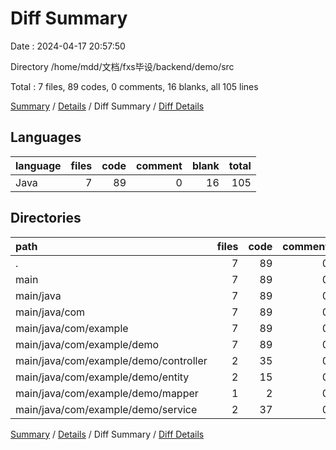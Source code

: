 # Diff Summary

Date : 2024-04-17 20:57:50

Directory /home/mdd/文档/fxs毕设/backend/demo/src

Total : 7 files,  89 codes, 0 comments, 16 blanks, all 105 lines

[Summary](results.md) / [Details](details.md) / Diff Summary / [Diff Details](diff-details.md)

## Languages
| language | files | code | comment | blank | total |
| :--- | ---: | ---: | ---: | ---: | ---: |
| Java | 7 | 89 | 0 | 16 | 105 |

## Directories
| path | files | code | comment | blank | total |
| :--- | ---: | ---: | ---: | ---: | ---: |
| . | 7 | 89 | 0 | 16 | 105 |
| main | 7 | 89 | 0 | 16 | 105 |
| main/java | 7 | 89 | 0 | 16 | 105 |
| main/java/com | 7 | 89 | 0 | 16 | 105 |
| main/java/com/example | 7 | 89 | 0 | 16 | 105 |
| main/java/com/example/demo | 7 | 89 | 0 | 16 | 105 |
| main/java/com/example/demo/controller | 2 | 35 | 0 | 4 | 39 |
| main/java/com/example/demo/entity | 2 | 15 | 0 | 4 | 19 |
| main/java/com/example/demo/mapper | 1 | 2 | 0 | 1 | 3 |
| main/java/com/example/demo/service | 2 | 37 | 0 | 7 | 44 |

[Summary](results.md) / [Details](details.md) / Diff Summary / [Diff Details](diff-details.md)